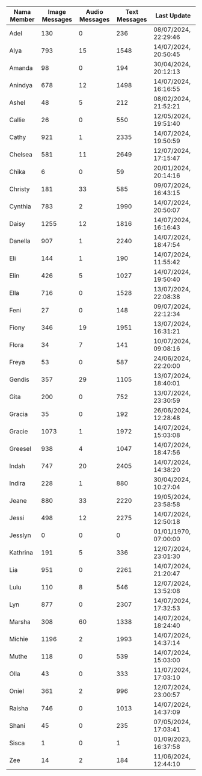 | Nama Member | Image Messages | Audio Messages | Text Messages | Last Update |
| ------ | -------------- | -------------- | ------------- | ------------ |
| Adel | 130 | 0 | 236 | 08/07/2024, 22:29:46 |
| Alya | 793 | 15 | 1548 | 14/07/2024, 20:50:45 |
| Amanda | 98 | 0 | 194 | 30/04/2024, 20:12:13 |
| Anindya | 678 | 12 | 1498 | 14/07/2024, 16:16:55 |
| Ashel | 48 | 5 | 212 | 08/02/2024, 21:52:21 |
| Callie | 26 | 0 | 550 | 12/05/2024, 19:51:40 |
| Cathy | 921 | 1 | 2335 | 14/07/2024, 19:50:59 |
| Chelsea | 581 | 11 | 2649 | 12/07/2024, 17:15:47 |
| Chika | 6 | 0 | 59 | 20/01/2024, 20:14:16 |
| Christy | 181 | 33 | 585 | 09/07/2024, 16:43:15 |
| Cynthia | 783 | 2 | 1990 | 14/07/2024, 20:50:07 |
| Daisy | 1255 | 12 | 1816 | 14/07/2024, 16:16:43 |
| Danella | 907 | 1 | 2240 | 14/07/2024, 18:47:54 |
| Eli | 144 | 1 | 190 | 14/07/2024, 11:55:42 |
| Elin | 426 | 5 | 1027 | 14/07/2024, 19:50:40 |
| Ella | 716 | 0 | 1528 | 13/07/2024, 22:08:38 |
| Feni | 27 | 0 | 148 | 09/07/2024, 22:12:34 |
| Fiony | 346 | 19 | 1951 | 13/07/2024, 16:31:21 |
| Flora | 34 | 7 | 141 | 10/07/2024, 09:08:16 |
| Freya | 53 | 0 | 587 | 24/06/2024, 22:20:00 |
| Gendis | 357 | 29 | 1105 | 13/07/2024, 18:40:01 |
| Gita | 200 | 0 | 752 | 13/07/2024, 23:30:59 |
| Gracia | 35 | 0 | 192 | 26/06/2024, 12:28:48 |
| Gracie | 1073 | 1 | 1972 | 14/07/2024, 15:03:08 |
| Greesel | 938 | 4 | 1047 | 14/07/2024, 18:47:56 |
| Indah | 747 | 20 | 2405 | 14/07/2024, 14:38:20 |
| Indira | 228 | 1 | 880 | 30/04/2024, 10:27:04 |
| Jeane | 880 | 33 | 2220 | 19/05/2024, 23:58:58 |
| Jessi | 498 | 12 | 2275 | 14/07/2024, 12:50:18 |
| Jesslyn | 0 | 0 | 0 | 01/01/1970, 07:00:00 |
| Kathrina | 191 | 5 | 336 | 12/07/2024, 23:01:30 |
| Lia | 951 | 0 | 2261 | 14/07/2024, 21:20:47 |
| Lulu | 110 | 8 | 546 | 12/07/2024, 13:52:08 |
| Lyn | 877 | 0 | 2307 | 14/07/2024, 17:32:53 |
| Marsha | 308 | 60 | 1338 | 14/07/2024, 18:24:40 |
| Michie | 1196 | 2 | 1993 | 14/07/2024, 14:37:14 |
| Muthe | 118 | 0 | 539 | 14/07/2024, 15:03:00 |
| Olla | 43 | 0 | 333 | 11/07/2024, 17:03:10 |
| Oniel | 361 | 2 | 996 | 12/07/2024, 23:00:57 |
| Raisha | 746 | 0 | 1013 | 14/07/2024, 14:37:09 |
| Shani | 45 | 0 | 235 | 07/05/2024, 17:03:41 |
| Sisca | 1 | 0 | 1 | 01/09/2023, 16:37:58 |
| Zee | 14 | 2 | 184 | 11/06/2024, 12:44:10 |
